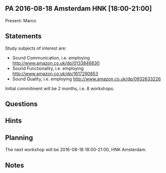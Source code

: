 ## PA 2016-08-18 Amsterdam HNK [18:00-21:00]

Present: Marco

## Statements

Study subjects of interest are:
- Sound Communication, i.e. employing http://www.amazon.co.uk/dp/0133846830
- Sound Functionality, i.e. employing http://www.amazon.co.uk/dp/1617290653
- Sound Quality,       i.e. employing http://www.amazon.co.uk/dp/0932633226

Initial commitment will be 2 months, i.e. 8 workshops.

## Questions

## Hints

## Planning

The next workshop will be 2016-08-18 18:00-21:00, HNK Amsterdam.

## Notes